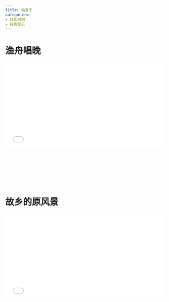 ```yaml
---
title: 纯音乐
categories: 
- 轻松时刻
- 经典音乐
---
```


# 渔舟唱晚

<div style="position: relative; width: 100%; height: 0; padding-bottom: 75%;">
<iframe src="//player.bilibili.com/player.html?aid=588673838&bvid=BV18B4y1M7S7&cid=354904692&page=1&high_quality=1&danmaku=0" scrolling="no" border="0" frameborder="no" framespacing="0" allowfullscreen="true" style="position: absolute; width: 100%; height: 70%; Left: 0; top: 0;"></iframe></div>

# 故乡的原风景

<div style="position: relative; width: 100%; height: 0; padding-bottom: 75%;">
<iframe src="//player.bilibili.com/player.html?aid=15936002&bvid=BV1ix411E7nN&cid=26005633&page=1&high_quality=1&danmaku=0" scrolling="no" border="0" frameborder="no" framespacing="0" allowfullscreen="true" style="position: absolute; width: 100%; height: 70%; Left: 0; top: 0;"></iframe></div>